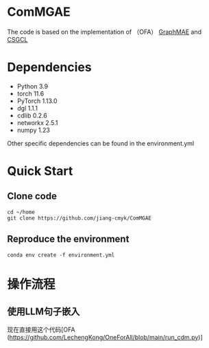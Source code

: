# ComMGAE
The code is based on the implementation of （OFA） [GraphMAE](https://github.com/THUDM/GraphMAE) and [CSGCL](https://github.com/HanChen-HUST/CSGCL)



# Dependencies
* Python 3.9
* torch 11.6
* PyTorch 1.13.0
* dgl 1.1.1
* cdlib 0.2.6
* networkx 2.5.1
* numpy 1.23

Other specific dependencies can be found in the environment.yml

# Quick Start
## Clone code 
~~~shell
cd ~/home
git clone https://github.com/jiang-cmyk/ComMGAE
~~~

## Reproduce the environment
~~~conda
conda env create -f environment.yml
~~~


# 操作流程
## 使用LLM句子嵌入
现在直接用这个代码[OFA (https://github.com/LechengKong/OneForAll/blob/main/run_cdm.py)]

